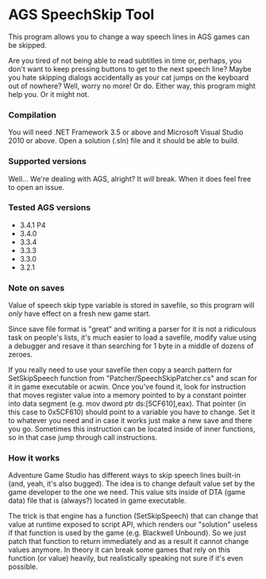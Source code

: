 # AGS SpeechSkip Tool
This program allows you to change a way speech lines in AGS games can be skipped.

Are you tired of not being able to read subtitles in time or, perhaps,
you don't want to keep pressing buttons to get to the next speech line?
Maybe you hate skipping dialogs accidentally as your cat jumps on the keyboard out of nowhere?
Well, worry no more! Or do. Either way, this program might help you. Or it might not.

### Compilation
You will need .NET Framework 3.5 or above and Microsoft Visual Studio 2010 or above.
Open a solution (.sln) file and it should be able to build.

### Supported versions
Well... We're dealing with AGS, alright? It _will_ break. When it does feel free to open an issue.

### Tested AGS versions
* 3.4.1 P4
* 3.4.0
* 3.3.4
* 3.3.3
* 3.3.0
* 3.2.1

### Note on saves
Value of speech skip type variable is stored in savefile, so this program will _only_
have effect on a fresh new game start.

Since save file format is "great" and writing a parser for it is not a ridiculous task on people's lists,
it's much easier to load a savefile, modify value using a debugger and resave it than searching for 1 byte
in a middle of dozens of zeroes.

If you really need to use your savefile then copy a search pattern for SetSkipSpeech function
from "Patcher/SpeechSkipPatcher.cs" and scan for it in game executable or acwin.
Once you've found it, look for instruction that moves register value into a memory pointed to
by a constant pointer into data segment (e.g. mov dword ptr ds:[5CF610],eax).
That pointer (in this case to 0x5CF610) should point to a variable you have to change.
Set it to whatever you need and in case it works just make a new save and there you go.
Sometimes this instruction can be located inside of inner functions, so in that case jump
through call instructions.

### How it works
Adventure Game Studio has different ways to skip speech lines built-in (and, yeah, it's also bugged).
The idea is to change default value set by the game developer to the one we need.
This value sits inside of DTA (game data) file that is (always?) located in game executable.

The trick is that engine has a function (SetSkipSpeech) that can change that value at runtime exposed to script API,
which renders our "solution" useless if that function is used by the game (e.g. Blackwell Unbound).
So we just patch that function to return immediately and as a result it cannot change values anymore.
In theory it can break some games that rely on this function (or value) heavily, but realistically speaking
not sure if it's even possible.
